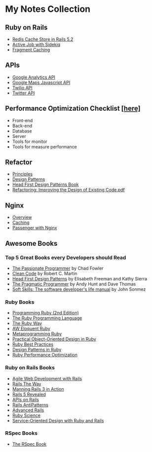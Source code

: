 # My Notes Collection

## Ruby on Rails
- [Redis Cache Store in Rails 5.2](/ruby_on_rails/redis-cache-store.md)
- [Active Job with Sidekiq](/ruby_on_rails/activejob-sidekiq.md)
- [Fragment Caching](/ruby_on_rails/fragment-caching.md)

## APIs
- [Google Analytics API](/api/google-analytics-api.md)
- [Google Maps Javascript API](/api/google-map-api.md)
- [Twilio API](/api/twilio-api.md)
- [Twitter API](/api/twitter-api.md)

## Performance Optimization Checklist [[here]](/performance_optimization/performance-checklist.md)
- Front-end
- Back-end
- Database
- Server
- Tools for monitor
- Tools for measure performance

## Refactor
- [Principles](/refactor/principles.md)
- [Design Patterns](/refactor/design_patterns.md)
- [Head First Design Patterns Book](/books/refactor/Head_First_Design_Patterns.pdf)
- [Refactoring: Improving the Design of Existing Code.pdf](/books/refactor/Refactoring_Improving_the_Design_of_Existing_Code.pdf)

## Nginx
- [Overview](/nginx/overview.md)
- [Caching](/nginx/proxy_caching.md)
- [Passenger with Nginx](/nginx/passenger_with_nginx.md)

## Awesome Books

### Top 5 Great Books every Developers should Read
- [The Passionate Programmer](/books/5_awesome_books/The%20Passionate%20Programmer.pdf) by Chad Fowler
- [Clean Code](/books/5_awesome_books/Clean%20Code.pdf) by Robert C. Martin
- [Head First Design Patterns](/books/5_awesome_books/Head%20First%20Design%20Patterns.pdf) by Elisabeth Freeman and Kathy Sierra
- [The Pragmatic Programmer](/books/5_awesome_books/The%20Pragmatic%20Programmer.pdf) by Andy Hunt and Dave Thomas
- [Soft Skills: The software developer's life manual](/books/5_awesome_books/Soft%20Skills.pdf) by John Sonmez

### Ruby Books
- [Programming Ruby (2nd Edition)](/books/Ruby/Programming%20Ruby_2nd%20Edition.pdf)
- [The Ruby Programming Language](/books/Ruby/The%20Ruby%20Programming%20Language.pdf)
- [The Ruby Way](/books/Ruby/The%20Ruby%20Way.pdf)
- [AW Eloquent Ruby](/books/Ruby/AW%20Eloquent%20Ruby.pdf)
- [Metaprogramming Ruby](/books/Ruby/Metaprogramming%20Ruby.pdf)
- [Practical Object-Oriented Design in Ruby](/books/Ruby/Practical%20Object-Oriented%20Design%20in%20Ruby.pdf)
- [Ruby Best Practices](/books/Ruby/Ruby%20Best%20Practices.pdf)
- [Design Patterns in Ruby](/books/Ruby/Design%20Patterns%20in%20Ruby.pdf)
- [Ruby Performance Optimization](/books/Ruby/Ruby%20Performance%20Optimization.pdf)

### Ruby on Rails Books
- [Agile Web Development with Rails](/books/Ruby_on_Rails/Pragmatic%20Agile%20Web%20Development%20with%20Rails.pdf)
- [Rails The Way](/books/Ruby_on_Rails/Rails%20The%20Way.pdf)
- [Manning Rails 3 in Action](/books/Ruby_on_Rails/Manning%20Rails%203%20in%20Action.pdf)
- [Rails 5 Revealed](/books/Ruby_on_Rails/Rails%205%20Revealed.pdf)
- [APIs on Rails](/books/Ruby_on_Rails/APIs%20on%20Rails.pdf)
- [Rails AntiPatterns](/books/Ruby_on_Rails/Rails%20AntiPatterns.pdf)
- [Advanced Rails](/books/Ruby_on_Rails/Advanced%20Rails%20O%20Reilly.pdf)
- [Ruby Science](/books/Ruby_on_Rails/Ruby%20Science.pdf)
- [Service-Oriented Design with Ruby and Rails](/books/Ruby_on_Rails/Service-Oriented%20Design%20with%20Ruby%20and%20Rails.pdf)

### RSpec Books
- [The RSpec Book](/books/Ruby_on_Rails/The%20RSpec%20Book.pdf)
